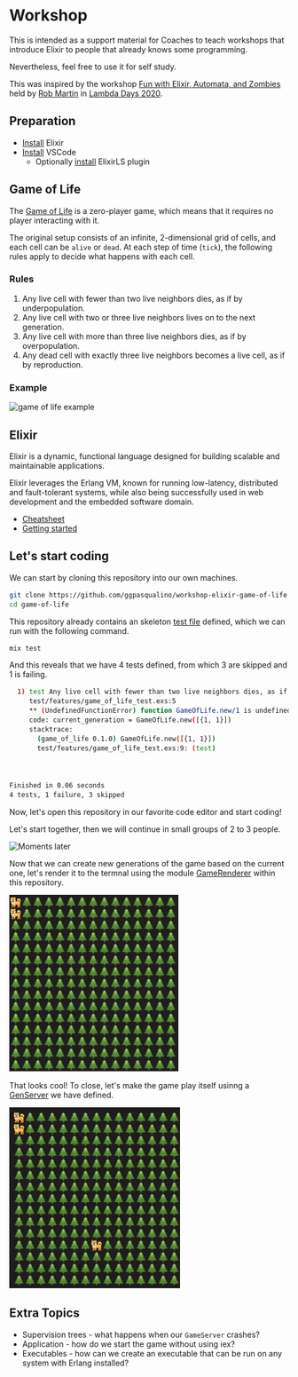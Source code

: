# Workshop

This is intended as a support material for Coaches to teach workshops that introduce Elixir to people that already knows some programming. 

Nevertheless, feel free to use it for self study.

This was inspired by the workshop [Fun with Elixir, Automata, and Zombies](https://www.facebook.com/events/1032796127083723) held by [Rob Martin](https://twitter.com/version2beta) in [Lambda Days 2020](https://www.lambdadays.org/lambdadays2020).

## Preparation

- [Install](https://elixir-lang.org/install.html) Elixir
- [Install](https://code.visualstudio.com/Download) VSCode
  - Optionally [install](https://marketplace.visualstudio.com/items?itemName=elixir-lsp.elixir-ls) ElixirLS plugin

## Game of Life

The [Game of Life](https://en.wikipedia.org/wiki/Conway%27s_Game_of_Life) is a
zero-player game, which means that it requires no player interacting with it.

The original setup consists of an infinite, 2-dimensional grid of cells, 
and each cell can be `alive` or `dead`. At each step of time (`tick`),
the following rules apply to decide what happens with each cell.

### Rules
1.  Any live cell with fewer than two live neighbors dies, as if by
underpopulation.
2.  Any live cell with two or three live neighbors lives on to the next
generation.
3.  Any live cell with more than three live neighbors dies, as if by
overpopulation.
4.  Any dead cell with exactly three live neighbors becomes a live cell, as if
by reproduction.

### Example
![game of life example](https://upload.wikimedia.org/wikipedia/commons/e/e5/Gospers_glider_gun.gif)

## Elixir
Elixir is a dynamic, functional language designed for building scalable and maintainable applications.

Elixir leverages the Erlang VM, known for running low-latency, distributed and fault-tolerant systems, while also being successfully used in web development and the embedded software domain.

- [Cheatsheet](https://devhints.io/elixir)
- [Getting started](https://elixir-lang.org/getting-started/basic-types.html)

## Let's start coding
We can start by cloning this repository into our own machines.
```sh
git clone https://github.com/ggpasqualino/workshop-elixir-game-of-life game-of-life
cd game-of-life
```

This repository already contains an skeleton [test file](test/features/game_of_life_test.exs)
defined, which we can run with the following command.
```sh
mix test
```

And this reveals that we have 4 tests defined, from which 3 are skipped and
1 is failing.
```sh
  1) test Any live cell with fewer than two live neighbors dies, as if by underpopulation. (Features.GameOfLifeTest)
     test/features/game_of_life_test.exs:5
     ** (UndefinedFunctionError) function GameOfLife.new/1 is undefined or private
     code: current_generation = GameOfLife.new([{1, 1}])
     stacktrace:
       (game_of_life 0.1.0) GameOfLife.new([{1, 1}])
       test/features/game_of_life_test.exs:9: (test)



Finished in 0.06 seconds
4 tests, 1 failure, 3 skipped
```

Now, let's open this repository in our favorite code editor and start coding!

Let's start together, then we will continue in small groups of 2 to 3 people.

![Moments later](https://media.giphy.com/media/xUPJPnaANa5SFyTlTi/giphy.gif)

Now that we can create new generations of the game based on the current one, let's render it to the termnal using the module [GameRenderer](lib/game_renderer.ex) within this repository.

![Static game rendered with emojis](docs/static-game.png)

That looks cool!
To close, let's make the game play itself usinng a [GenServer](game_server.ex) we have defined.

![Dynamic game rendered with emojis](docs/dynamic-game.gif)

## Extra Topics
- Supervision trees - what happens when our `GameServer` crashes?
- Application - how do we start the game without using iex?
- Executables - how can we create an executable that can be run on any system with Erlang installed?
